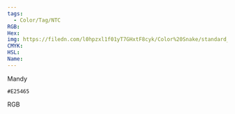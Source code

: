 ```yaml
---
tags:
  - Color/Tag/NTC
RGB:
Hex:
img: https://filedn.com/l0hpzxl1f01yT7GHxtF8cyk/Color%20Snake/standard_csv_to_svg/E25465.svg
CMYK:
HSL:
Name:
---
```

Mandy
```palette
#E25465
```
RGB
